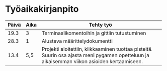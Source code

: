 # Työaikakirjanpito
 Päivä| Aika | Tehty työ
--- | --- | ---
19.3 | 3 | Terminaalikomentoihin ja gittiin tutustuminen
28.3 | 1 | Alustava määrittelydokumentti
13.4 | 5,5 | Projekti aloitettiin, klikkaaminen tuottaa pisteitä. Suurin osa ajasta meni pygamen opetteluun ja aikaisemman viikon asioiden kertaamiseen.
